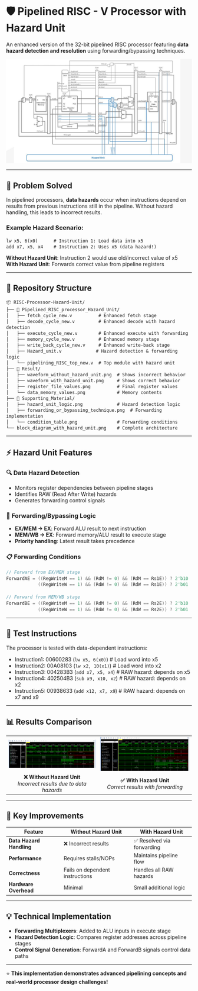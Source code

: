 # 🛡️ Pipelined RISC - V Processor with Hazard Unit

An enhanced version of the 32-bit pipelined RISC processor featuring **data hazard detection and resolution** using forwarding/bypassing techniques.

<p align="center">
  <img src="block_diagram_with_hazard_unit.png" alt="RISC Processor with Hazard Unit" width="600">
</p>

---

## 🎯 Problem Solved

In pipelined processors, **data hazards** occur when instructions depend on results from previous instructions still in the pipeline. Without hazard handling, this leads to incorrect results.

### Example Hazard Scenario:
```assembly
lw x5, 6(x0)      # Instruction 1: Load data into x5
add x7, x5, x4    # Instruction 2: Uses x5 (data hazard!)
```

**Without Hazard Unit**: Instruction 2 would use old/incorrect value of x5  
**With Hazard Unit**: Forwards correct value from pipeline registers

---

## 📁 Repository Structure

```
📦 RISC-Processor-Hazard-Unit/
├── 📂 Pipelined_RISC_processor_Hazard_Unit/
│   ├── fetch_cycle_new.v          # Enhanced fetch stage
│   ├── decode_cycle_new.v         # Enhanced decode with hazard detection
│   ├── execute_cycle_new.v        # Enhanced execute with forwarding
│   ├── memory_cycle_new.v         # Enhanced memory stage
│   ├── write_back_cycle_new.v     # Enhanced write-back stage
│   ├── Hazard_unit.v             # Hazard detection & forwarding logic
│   └── pipelining_RISC_top_new.v  # Top module with hazard unit
├── 📂 Result/
│   ├── waveform_without_hazard_unit.png  # Shows incorrect behavior
│   ├── waveform_with_hazard_unit.png     # Shows correct behavior
│   ├── register_file_values.png          # Final register values
│   └── data_memory_values.png            # Memory contents
├── 📂 Supporting_Material/
│   ├── hazard_unit_logic.png             # Hazard detection logic
│   ├── forwarding_or_bypassing_technique.png  # Forwarding implementation
│   └── condition_table.png               # Forwarding conditions
└── block_diagram_with_hazard_unit.png    # Complete architecture
```

---

## ⚡ Hazard Unit Features

### 🔍 **Data Hazard Detection**
- Monitors register dependencies between pipeline stages
- Identifies RAW (Read After Write) hazards
- Generates forwarding control signals

### 🔄 **Forwarding/Bypassing Logic**
- **EX/MEM → EX**: Forward ALU result to next instruction
- **MEM/WB → EX**: Forward memory/ALU result to execute stage
- **Priority handling**: Latest result takes precedence

### 📋 **Forwarding Conditions**
```verilog
// Forward from EX/MEM stage
ForwardAE = ((RegWriteM == 1) && (RdM != 0) && (RdM == Rs1E)) ? 2'b10 :       
            ((RegWriteW == 1) && (RdW != 0) && (RdW == Rs1E)) ? 2'b01 : 2'b00;

// Forward from MEM/WB stage  
ForwardBE = ((RegWriteM == 1) && (RdM != 0) && (RdM == Rs2E)) ? 2'b10 : 
            ((RegWriteW == 1) && (RdW != 0) && (RdW == Rs2E)) ? 2'b01 : 2'b00;
```

---

## 🧪 Test Instructions

The processor is tested with data-dependent instructions:


- Instruction1: 00600283 (`lw x5, 6(x0)`)       # Load word into x5
- Instruction2: 00A08103 (`lw x2, 10(x1)`)      # Load word into x2
- Instruction3: 004283B3 (`add x7, x5, x4`)     # RAW hazard: depends on x5
- Instruction4: 402504B3 (`sub x9, x10, x2`)    # RAW hazard: depends on x2  
- Instruction5: 00938633 (`add x12, x7, x9`)    # RAW hazard: depends on x7 and x9

---

## 📊 Results Comparison

<table>
<tr>
<td><img src="Result/waveform_without_hazard_unit.png" alt="Without Hazard Unit" width="400"></td>
<td><img src="Result/waveform_with_hazard_unit.png" alt="With Hazard Unit" width="400"></td>
</tr>
<tr>
<td align="center"><b>❌ Without Hazard Unit</b><br><i>Incorrect results due to data hazards</i></td>
<td align="center"><b>✅ With Hazard Unit</b><br><i>Correct results with forwarding</i></td>
</tr>
</table>

---

## 🚀 Key Improvements

| Feature | Without Hazard Unit | With Hazard Unit |
|---------|-------------------|------------------|
| **Data Hazard Handling** | ❌ Incorrect results | ✅ Resolved via forwarding |
| **Performance** | Requires stalls/NOPs | Maintains pipeline flow |
| **Correctness** | Fails on dependent instructions | Handles all RAW hazards |
| **Hardware Overhead** | Minimal | Small additional logic |

---

## 💡 Technical Implementation

- **Forwarding Multiplexers**: Added to ALU inputs in execute stage
- **Hazard Detection Logic**: Compares register addresses across pipeline stages  
- **Control Signal Generation**: ForwardA and ForwardB signals control data paths

---


⭐ **This implementation demonstrates advanced pipelining concepts and real-world processor design challenges!**




